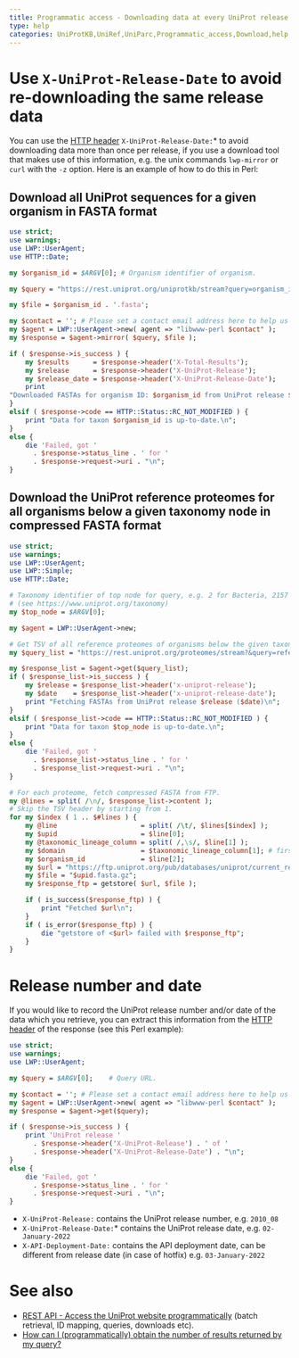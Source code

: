 ```yaml
---
title: Programmatic access - Downloading data at every UniProt release
type: help
categories: UniProtKB,UniRef,UniParc,Programmatic_access,Download,help
---
```


# Use `X-UniProt-Release-Date` to avoid re-downloading the same release data

You can use the [HTTP header](http://www.w3.org/Protocols/rfc2616/rfc2616-sec14.html) `X-UniProt-Release-Date:`\* to avoid downloading data more than once per release, if you use a download tool that makes use of this information, e.g. the unix commands `lwp-mirror` or `curl` with the `-z` option. Here is an example of how to do this in Perl:

## Download all UniProt sequences for a given organism in FASTA format

```perl
use strict;
use warnings;
use LWP::UserAgent;
use HTTP::Date;

my $organism_id = $ARGV[0]; # Organism identifier of organism.

my $query = "https://rest.uniprot.org/uniprotkb/stream?query=organism_id:$organism_id&format=fasta";

my $file = $organism_id . '.fasta';

my $contact = ''; # Please set a contact email address here to help us debug in case of problems (see https://www.uniprot.org/help/privacy).
my $agent = LWP::UserAgent->new( agent => "libwww-perl $contact" );
my $response = $agent->mirror( $query, $file );

if ( $response->is_success ) {
    my $results      = $response->header('X-Total-Results');
    my $release      = $response->header('X-UniProt-Release');
    my $release_date = $response->header('X-UniProt-Release-Date');
    print
"Downloaded FASTAs for organism ID: $organism_id from UniProt release $release ($release_date) to file $file\n";
}
elsif ( $response->code == HTTP::Status::RC_NOT_MODIFIED ) {
    print "Data for taxon $organism_id is up-to-date.\n";
}
else {
    die 'Failed, got '
      . $response->status_line . ' for '
      . $response->request->uri . "\n";
}
```

## Download the UniProt reference proteomes for all organisms below a given taxonomy node in compressed FASTA format

```perl
use strict;
use warnings;
use LWP::UserAgent;
use LWP::Simple;
use HTTP::Date;

# Taxonomy identifier of top node for query, e.g. 2 for Bacteria, 2157 for Archea, etc.
# (see https://www.uniprot.org/taxonomy)
my $top_node = $ARGV[0];

my $agent = LWP::UserAgent->new;

# Get TSV of all reference proteomes of organisms below the given taxonomy node.
my $query_list = "https://rest.uniprot.org/proteomes/stream?&query=reference:true+taxonomy_id:$top_node&fields=upid,lineage,organism_id&format=tsv";

my $response_list = $agent->get($query_list);
if ( $response_list->is_success ) {
    my $release = $response_list->header('x-uniprot-release');
    my $date    = $response_list->header('x-uniprot-release-date');
    print "Fetching FASTAs from UniProt release $release ($date)\n";
}
elsif ( $response_list->code == HTTP::Status::RC_NOT_MODIFIED ) {
    print "Data for taxon $top_node is up-to-date.\n";
}
else {
    die 'Failed, got '
      . $response_list->status_line . ' for '
      . $response_list->request->uri . "\n";
}

# For each proteome, fetch compressed FASTA from FTP.
my @lines = split( /\n/, $response_list->content );
# Skip the TSV header by starting from 1.
for my $index ( 1 .. $#lines ) {
    my @line                     = split( /\t/, $lines[$index] );
    my $upid                     = $line[0];
    my @taxonomic_lineage_column = split( /,\s/, $line[1] );
    my $domain                   = $taxonomic_lineage_column[1]; # first column is "cellular organisms", second is kingdom
    my $organism_id              = $line[2];
    my $url = "https://ftp.uniprot.org/pub/databases/uniprot/current_release/knowledgebase/reference_proteomes/$domain/$upid/$upid\_$organism_id.fasta.gz";
    my $file = "$upid.fasta.gz";
    my $response_ftp = getstore( $url, $file );

    if ( is_success($response_ftp) ) {
        print "Fetched $url\n";
    }
    if ( is_error($response_ftp) ) {
        die "getstore of <$url> failed with $response_ftp";
    }
}
```

# Release number and date

If you would like to record the UniProt release number and/or date of the data which you retrieve, you can extract this information from the [HTTP header](http://www.w3.org/Protocols/rfc2616/rfc2616-sec14.html) of the response (see this Perl example):

```perl
use strict;
use warnings;
use LWP::UserAgent;

my $query = $ARGV[0];    # Query URL.

my $contact = ''; # Please set a contact email address here to help us debug in case of problems (see https://www.uniprot.org/help/privacy).
my $agent = LWP::UserAgent->new( agent => "libwww-perl $contact" );
my $response = $agent->get($query);

if ( $response->is_success ) {
    print 'UniProt release '
      . $response->header('X-UniProt-Release') . ' of '
      . $response->header('X-UniProt-Release-Date') . "\n";
}
else {
    die 'Failed, got '
      . $response->status_line . ' for '
      . $response->request->uri . "\n";
}
```

- `X-UniProt-Release:` contains the UniProt release number, e.g. `2010_08`
- `X-UniProt-Release-Date:`\* contains the UniProt release date, e.g. `02-January-2022`
- `X-API-Deployment-Date:` contains the API deployment date, can be different from release date (in case of hotfix) e.g. `03-January-2022`

# See also

- [REST API - Access the UniProt website programmatically](https://www.uniprot.org/help/api) (batch retrieval, ID mapping, queries, downloads etc).
- [How can I (programmatically) obtain the number of results returned by my query?](https://www.uniprot.org/help/entry_count)
